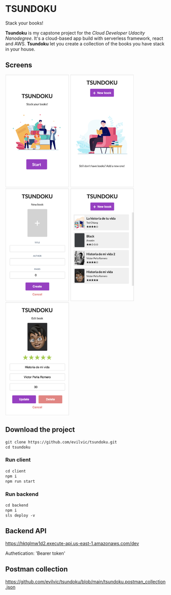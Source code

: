 # TSUNDOKU

Stack your books!

**Tsundoku** is my capstone project for the *Cloud Developer Udacity Nanodegree*. It's a cloud-based app build with serverless framework, react and AWS. **Tsundoku** let you create a collection of the books you have stack in your house.

## Screens

<img src="https://raw.githubusercontent.com/evilvic/tsundoku/main/screens/screen_01.png" alt="screen 01" width="200"/>
<img src="https://raw.githubusercontent.com/evilvic/tsundoku/main/screens/screen_02.png" alt="screen 02" width="200"/>
<img src="https://raw.githubusercontent.com/evilvic/tsundoku/main/screens/screen_03.png" alt="screen 03" width="200"/>
<img src="https://raw.githubusercontent.com/evilvic/tsundoku/main/screens/screen_04.png" alt="screen 04" width="200"/>
<img src="https://raw.githubusercontent.com/evilvic/tsundoku/main/screens/screen_05.png" alt="screen 05" width="200"/>


## Download the project

```
git clone https://github.com/evilvic/tsundoku.git
cd tsundoku
```

### Run client

```
cd client
npm i
npm run start
```

### Run backend

```
cd backend
npm i
sls deploy -v
```

## Backend API

https://hktglmw1d2.execute-api.us-east-1.amazonaws.com/dev

Authetication: 'Bearer token'

## Postman collection

https://github.com/evilvic/tsundoku/blob/main/tsundoku.postman_collection.json